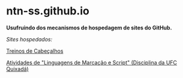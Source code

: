 # ntn-ss.github.io

**Usufruindo dos mecanismos de hospedagem de sites do GitHub.**

*Sites hospedados:*

[Treinos de Cabeçalhos](http://ntn-ss.github.io/Header)

[Atividades de "Linguagens de Marcação e Script" (Disciplina da UFC Quixadá)](http://ntn-ss.github.io/Tarefas-de-LMS)

